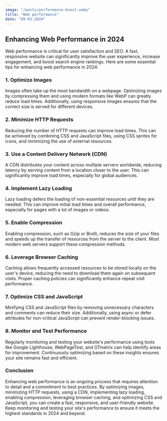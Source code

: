 ```yaml
---
image: "/posts/performance-boost.webp"
title: "Web performance"
date: "09-03-2024"
---
```


## Enhancing Web Performance in 2024

Web performance is critical for user satisfaction and SEO. A fast, responsive website can significantly improve the user experience, increase engagement, and boost search engine rankings. Here are some essential tips for enhancing web performance in 2024:

### 1. **Optimize Images**

Images often take up the most bandwidth on a webpage. Optimizing images by compressing them and using modern formats like WebP can greatly reduce load times. Additionally, using responsive images ensures that the correct size is served for different devices.

### 2. **Minimize HTTP Requests**

Reducing the number of HTTP requests can improve load times. This can be achieved by combining CSS and JavaScript files, using CSS sprites for icons, and minimizing the use of external resources.

### 3. **Use a Content Delivery Network (CDN)**

A CDN distributes your content across multiple servers worldwide, reducing latency by serving content from a location closer to the user. This can significantly improve load times, especially for global audiences.

### 4. **Implement Lazy Loading**

Lazy loading defers the loading of non-essential resources until they are needed. This can improve initial load times and overall performance, especially for pages with a lot of images or videos.

### 5. **Enable Compression**

Enabling compression, such as Gzip or Brotli, reduces the size of your files and speeds up the transfer of resources from the server to the client. Most modern web servers support these compression methods.

### 6. **Leverage Browser Caching**

Caching allows frequently accessed resources to be stored locally on the user's device, reducing the need to download them again on subsequent visits. Proper caching policies can significantly enhance repeat visit performance.

### 7. **Optimize CSS and JavaScript**

Minifying CSS and JavaScript files by removing unnecessary characters and comments can reduce their size. Additionally, using async or defer attributes for non-critical JavaScript can prevent render-blocking issues.

### 8. **Monitor and Test Performance**

Regularly monitoring and testing your website's performance using tools like Google Lighthouse, WebPageTest, and GTmetrix can help identify areas for improvement. Continuously optimizing based on these insights ensures your site remains fast and efficient.

### Conclusion

Enhancing web performance is an ongoing process that requires attention to detail and a commitment to best practices. By optimizing images, minimizing HTTP requests, using a CDN, implementing lazy loading, enabling compression, leveraging browser caching, and optimizing CSS and JavaScript, you can create a fast, responsive, and user-friendly website. Keep monitoring and testing your site's performance to ensure it meets the highest standards in 2024 and beyond.
